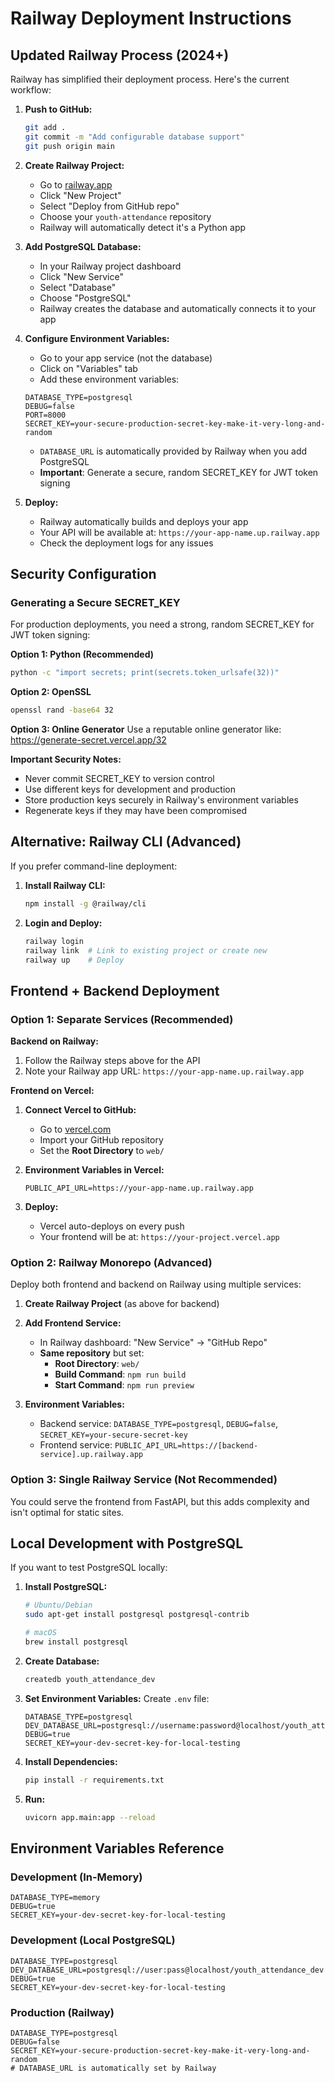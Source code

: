 # Railway Deployment Instructions

## Updated Railway Process (2024+)

Railway has simplified their deployment process. Here's the current workflow:

1. **Push to GitHub:**
   ```bash
   git add .
   git commit -m "Add configurable database support"
   git push origin main
   ```

2. **Create Railway Project:**
   - Go to [railway.app](https://railway.app)
   - Click "New Project"
   - Select "Deploy from GitHub repo"
   - Choose your `youth-attendance` repository
   - Railway will automatically detect it's a Python app

3. **Add PostgreSQL Database:**
   - In your Railway project dashboard
   - Click "New Service" 
   - Select "Database"
   - Choose "PostgreSQL"
   - Railway creates the database and automatically connects it to your app

4. **Configure Environment Variables:**
   - Go to your app service (not the database)
   - Click on "Variables" tab
   - Add these environment variables:
   ```
   DATABASE_TYPE=postgresql
   DEBUG=false
   PORT=8000
   SECRET_KEY=your-secure-production-secret-key-make-it-very-long-and-random
   ```
   - `DATABASE_URL` is automatically provided by Railway when you add PostgreSQL
   - **Important**: Generate a secure, random SECRET_KEY for JWT token signing

5. **Deploy:**
   - Railway automatically builds and deploys your app
   - Your API will be available at: `https://your-app-name.up.railway.app`
   - Check the deployment logs for any issues

## Security Configuration

### Generating a Secure SECRET_KEY

For production deployments, you need a strong, random SECRET_KEY for JWT token signing:

**Option 1: Python (Recommended)**
```bash
python -c "import secrets; print(secrets.token_urlsafe(32))"
```

**Option 2: OpenSSL**
```bash
openssl rand -base64 32
```

**Option 3: Online Generator**
Use a reputable online generator like: https://generate-secret.vercel.app/32

**Important Security Notes:**
- Never commit SECRET_KEY to version control
- Use different keys for development and production
- Store production keys securely in Railway's environment variables
- Regenerate keys if they may have been compromised

## Alternative: Railway CLI (Advanced)

If you prefer command-line deployment:

1. **Install Railway CLI:**
   ```bash
   npm install -g @railway/cli
   ```

2. **Login and Deploy:**
   ```bash
   railway login
   railway link  # Link to existing project or create new
   railway up    # Deploy
   ```

## Frontend + Backend Deployment

### **Option 1: Separate Services (Recommended)**

**Backend on Railway:**
1. Follow the Railway steps above for the API
2. Note your Railway app URL: `https://your-app-name.up.railway.app`

**Frontend on Vercel:**
1. **Connect Vercel to GitHub:**
   - Go to [vercel.com](https://vercel.com)
   - Import your GitHub repository
   - Set the **Root Directory** to `web/`

2. **Environment Variables in Vercel:**
   ```
   PUBLIC_API_URL=https://your-app-name.up.railway.app
   ```

3. **Deploy:**
   - Vercel auto-deploys on every push
   - Your frontend will be at: `https://your-project.vercel.app`

### **Option 2: Railway Monorepo (Advanced)**

Deploy both frontend and backend on Railway using multiple services:

1. **Create Railway Project** (as above for backend)

2. **Add Frontend Service:**
   - In Railway dashboard: "New Service" → "GitHub Repo"
   - **Same repository** but set:
     - **Root Directory**: `web/`
     - **Build Command**: `npm run build`
     - **Start Command**: `npm run preview`

3. **Environment Variables:**
   - Backend service: `DATABASE_TYPE=postgresql`, `DEBUG=false`, `SECRET_KEY=your-secure-secret-key`
   - Frontend service: `PUBLIC_API_URL=https://[backend-service].up.railway.app`

### **Option 3: Single Railway Service (Not Recommended)**

You could serve the frontend from FastAPI, but this adds complexity and isn't optimal for static sites.

## Local Development with PostgreSQL

If you want to test PostgreSQL locally:

1. **Install PostgreSQL:**
   ```bash
   # Ubuntu/Debian
   sudo apt-get install postgresql postgresql-contrib
   
   # macOS
   brew install postgresql
   ```

2. **Create Database:**
   ```bash
   createdb youth_attendance_dev
   ```

3. **Set Environment Variables:**
   Create `.env` file:
   ```
   DATABASE_TYPE=postgresql
   DEV_DATABASE_URL=postgresql://username:password@localhost/youth_attendance_dev
   DEBUG=true
   SECRET_KEY=your-dev-secret-key-for-local-testing
   ```

4. **Install Dependencies:**
   ```bash
   pip install -r requirements.txt
   ```

5. **Run:**
   ```bash
   uvicorn app.main:app --reload
   ```

## Environment Variables Reference

### Development (In-Memory)
```
DATABASE_TYPE=memory
DEBUG=true
SECRET_KEY=your-dev-secret-key-for-local-testing
```

### Development (Local PostgreSQL)
```
DATABASE_TYPE=postgresql
DEV_DATABASE_URL=postgresql://user:pass@localhost/youth_attendance_dev
DEBUG=true
SECRET_KEY=your-dev-secret-key-for-local-testing
```

### Production (Railway)
```
DATABASE_TYPE=postgresql
DEBUG=false
SECRET_KEY=your-secure-production-secret-key-make-it-very-long-and-random
# DATABASE_URL is automatically set by Railway
```